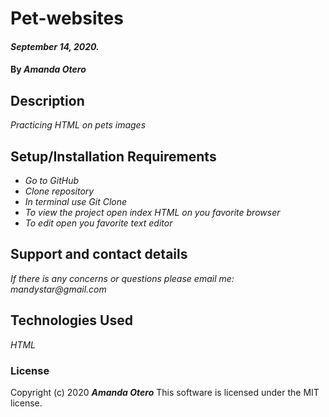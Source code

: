 # Pet-websites

#### _September 14, 2020._

#### By _**Amanda Otero**_

## Description

_Practicing HTML on pets images_

## Setup/Installation Requirements

* _Go to GitHub_
* _Clone repository_
* _In terminal use Git Clone_
* _To view the project open index HTML on you favorite browser_
* _To edit open you favorite text editor_

## Support and contact details

_If there is any concerns or questions please email me: mandystar@gmail.com_

## Technologies Used

_HTML_

### License

Copyright (c) 2020 **_Amanda Otero_**
This software is licensed under the MIT license.
